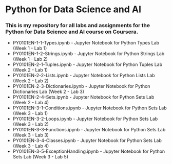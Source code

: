 # Python for Data Science and AI
### This is my repository for all labs and assignments for the Python for Data Science and AI course on Coursera.

- PY0101EN-1-1-Types.ipynb - Jupyter Notebook for Python Types Lab (Week 1 - Lab 1)
- PY0101EN-1-2-Strings.ipynb - Jupyter Notebook for Python Strings Lab (Week 1 - Lab 2)
- PY0101EN-2-1-Tuples.ipynb - Jupyter Notebook for Python Tuples Lab (Week 2 - Lab 1)
- PY0101EN-2-2-Lists.ipynb - Jupyter Notebook for Python Lists Lab (Week 2 - Lab 2)
- PY0101EN-2-3-Dictionaries.ipynb - Jupyter Notebook for Python Dictionaries Lab (Week 2 - Lab 3)
- PY0101EN-2-4-Sets.ipynb - Jupyter Notebook for Python Sets Lab (Week 2 - Lab 4)
- PY0101EN-3-1-Conditions.ipynb - Jupyter Notebook for Python Sets Lab (Week 3 - Lab 1)
- PY0101EN-3-2-Loops.ipynb - Jupyter Notebook for Python Sets Lab (Week 3 - Lab 2)
- PY0101EN-3-3-Functions.ipynb - Jupyter Notebook for Python Sets Lab (Week 3 - Lab 3)
- PY0101EN-3-4-Classes.ipynb - Jupyter Notebook for Python Sets Lab (Week 3 - Lab 4)
- PY0101EN-3-5-ExceptionHandling.ipynb - Jupyter Notebook for Python Sets Lab (Week 3 - Lab 5)
